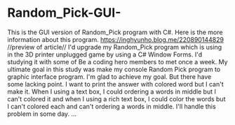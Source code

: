 # Random_Pick-GUI-
This is the GUI version of Random_Pick program with C#.
Here is the more information about this program.
https://inghyunho.blog.me/220890144829
//preview of article//
I'd upgrade my Random_Pick program which is using in the 3D printer unplugged game by using a C# Window Forms. I'd studying it with some of Be a coding hero members to met once a week. My ultimate goal in this study was make my console Random Pick program to graphic interface program. I'm glad to achieve my goal. But there have some lacking point. I want to print the answer with colored word but I can't make it. When I using a text box, I could ordering a words in middle but I can't colored it and when I using a rich text box, I could color the words but I can't colored each and can't ordering a words in middle. I'll handle this problem in some day. 
...
